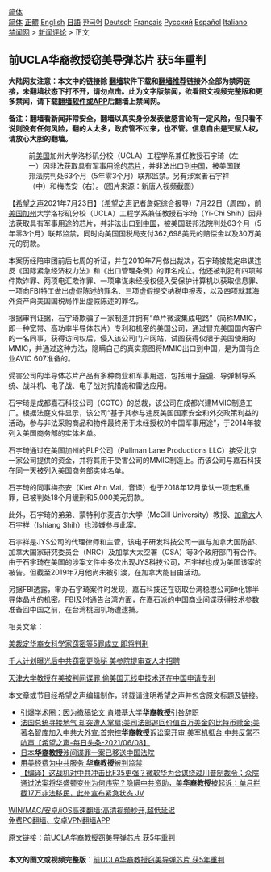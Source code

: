  <!-- 面包屑导航 --> <div class="breadcrumb"><!-- GTranslate: https://gtranslate.io/ -->  <div class="switcher notranslate">  <div class="selected">  <a href="#" onclick="return false;"> 简体</a>  </div>  <div class="option">  <a href="https://www.bannedbook.org" onclick="doGTranslate('zh-CN|zh-CN');jQuery('div.switcher div.selected a').html(jQuery(this).html());return false;" title="简体中文" class="nturl selected"> 简体</a>  <a href="https://www.bannedbook.org/zh-tw/" onclick="doGTranslate('zh-CN|zh-TW');jQuery('div.switcher div.selected a').html(jQuery(this).html());return false;" title="繁體中文" class="nturl"> 正體</a>  <a href="https://www.bannedbook.org/en/" onclick="doGTranslate('zh-CN|en');jQuery('div.switcher div.selected a').html(jQuery(this).html());return false;" title="English" class="nturl"> English</a>  <a href="https://www.bannedbook.org/ja/" onclick="doGTranslate('zh-CN|ja');jQuery('div.switcher div.selected a').html(jQuery(this).html());return false;" title="日本語" class="nturl"> 日語</a>  <a href="https://www.bannedbook.org/ko/" onclick="doGTranslate('zh-CN|ko');jQuery('div.switcher div.selected a').html(jQuery(this).html());return false;" title="한국어" class="nturl"> 한국어</a>  <a href="https://www.bannedbook.org/de/" onclick="doGTranslate('zh-CN|de');jQuery('div.switcher div.selected a').html(jQuery(this).html());return false;" title="Deutsch" class="nturl"> Deutsch</a>  <a href="https://www.bannedbook.org/fr/" onclick="doGTranslate('zh-CN|fr');jQuery('div.switcher div.selected a').html(jQuery(this).html());return false;" title="Français" class="nturl"> Français</a>  <a href="https://www.bannedbook.org/ru/" onclick="doGTranslate('zh-CN|ru');jQuery('div.switcher div.selected a').html(jQuery(this).html());return false;" title="Русский" class="nturl"> Русский</a>  <a href="https://www.bannedbook.org/es/" onclick="doGTranslate('zh-CN|es');jQuery('div.switcher div.selected a').html(jQuery(this).html());return false;" title="Español" class="nturl"> Español</a>  <a href="https://www.bannedbook.org/it/" onclick="doGTranslate('zh-CN|it');jQuery('div.switcher div.selected a').html(jQuery(this).html());return false;" title="Italiano" class="nturl"> Italiano</a>  </div>  </div>      <div class='breadcrumb-sub'><!-- Breadcrumb NavXT 6.3.0 --> <a href="https://www.bannedbook.org/" class="home">禁闻网</a> &gt; <a href="https://www.bannedbook.org/bnews/comments/" class="category">新闻评论</a> &gt; 正文</div></div><h2>前UCLA华裔教授窃美导弹芯片 获5年重判</h2> <p class="notice"><b>大陆网友注意：本文中的链接除 <a href="https://github.com/bannedbook/fanqiang" >翻墙</a>软件下载和<a href="https://github.com/killgcd/justmysocks/blob/master/README.md">翻墙推荐</a>链接外全部为禁网链接，未翻墙状态下打不开，请勿点击。此为文字版禁闻，欲看图文视频完整版和更多禁闻，请下载<a href="https://github.com/bannedbook/fanqiang">翻墙软件或APP</a>后翻墙上禁闻网。</p><p>备注：翻墙看新闻非常安全，翻墙以真实身份发表敏感言论有一定风险，但只看不说则没有任何风险，翻的人太多，政府管不过来，也不管。信息自由是天赋人权，请放心大胆的翻墙。</b></p>  <div class="entry"> <figure> <p><figcaption>前<a href="https://www.bannedbook.org/bnews/tag/%e7%be%8e%e5%9b%bd/" class="st_tag internal_tag" rel="tag" title="标签 美国 下的日志">美国</a>加州大学洛杉矶分校（UCLA）工程学系兼任教授石宇琦（左一）因非法获取具有军事用途的<a href="https://www.bannedbook.org/bnews/tag/%E8%8A%AF%E7%89%87/" class="st_tag internal_tag" rel="tag" title="标签 芯片 下的日志">芯片</a>，并非法出口到<a href="https://www.bannedbook.org/bnews/tag/%E4%B8%AD%E5%9B%BD/" class="st_tag internal_tag" rel="tag" title="标签 中国 下的日志">中国</a>，被美国联邦法院判处63个月（5年零3个月）联邦监禁。另有涉案者石宇祥（中）和梅杰安（右）。（图片来源：新唐人视频截图）</figcaption></figure> <p>【<span class='wp_keywordlink_affiliate'><a href="https://www.soundofhope.org" title="希望之声" target="_blank">希望之声</a></span>2021年7月23日】（<a href="https://www.bannedbook.org/bnews/tag/%e5%b8%8c%e6%9c%9b%e4%b9%8b%e5%a3%b0/" class="st_tag internal_tag" rel="tag" title="标签 希望之声 下的日志">希望之声</a>记者詹妮综合报导）7月22日（周四），前<a href="https://www.bannedbook.org/bnews/tag/%E7%BE%8E%E5%9B%BD%E5%8A%A0%E5%B7%9E/" class="st_tag internal_tag" rel="tag" title="标签 美国加州 下的日志">美国加州</a>大学洛杉矶分校（UCLA）工程学系兼任教授石宇琦（Yi-Chi Shih）因非法获取具有军事用途的芯片，并非法出口到<span class='wp_keywordlink_affiliate'><a href="https://www.bannedbook.org/" title="中国" target="_blank">中国</a></span>，被美国联邦法院判处63个月（5年零3个月）联邦监禁，同时向美国国税局支付362,698美元的赔偿金以及30万美元的罚款。</p> <p>本案历经陪审团前后七周的听证，并在2019年7月做出裁决，石宇琦被裁定串谋违反《国际紧急经济权力法》和《出口管理条例》的罪名成立。他还被判犯有四项邮件欺诈罪、两项电汇欺诈罪、一项串谋未经授权侵入受保护计算机以获取信息罪、一项向FBI特工做出虚假陈述的罪名、三项虚假提交纳税申报表，以及四项就其海外资产向美国国税局作出虚假陈述的罪名。</p> <p>根据审判证据，石宇琦欺骗了一家制造并拥有“单片微波集成电路”（简称MMIC，即一种宽带、高功率半导体芯片）专利和机密的美国公司，通过冒充美国国内客户的一名同事，获得访问权后，侵入该公司门户网站，试图获得仅限于美国使用的MMIC，并通过这种方法，隐瞒自己的真实意图将MMIC出口到中国，是为国有企业AVIC 607准备的。</p> <p>受害公司的半导体芯片产品有多种商业和军事用途，包括用于<a href="https://www.bannedbook.org/bnews/tag/%e5%af%bc%e5%bc%b9/" class="st_tag internal_tag" rel="tag" title="标签 导弹 下的日志">导弹</a>、导弹制导系统、战斗机、电子战、电子战对抗措施和雷达应用。</p>  <p>石宇琦是成都嘉石科技公司（CGTC）的总裁，该公司在成都兴建MMIC制造工厂。根据法庭文件显示，该公司“基于其参与违反美国国家安全和外交政策利益的活动，参与非法采购商品和物件最终用于未经授权的中国军事用途”，于2014年被列入美国商务部的实体名单。</p> <p>石宇琦通过在美国加州的PLP公司（Pullman Lane Productions LLC）接受北京一家公司提供的资金，并将其用于受害公司的MMIC制造上。而该公司与嘉石科技在同一天被列入美国商务部实体名单。</p> <p>石宇琦的同事梅杰安（Kiet Ahn Mai，音译）也于2018年12月承认一项走私重罪，已被判处18个月缓刑和5,000美元罚款。</p> <p>此外，石宇琦的弟弟、蒙特利尔麦吉尔大学（McGill University）教授、<a href="https://www.bannedbook.org/bnews/tag/%e5%8a%a0%e6%8b%bf%e5%a4%a7/" class="st_tag internal_tag" rel="tag" title="标签 加拿大 下的日志">加拿大</a>人石宇祥（Ishiang Shih）也涉嫌参与此案。</p>  <p>石宇祥是JYS公司的代理律师和主管，该电子研发科技公司一直与加拿大国防部、加拿大国家研究委员会（NRC）及加拿大太空署（CSA）等3个政府部门有合作。由于石宇琦在美国的涉案文件中多次出现JYS科技公司，石宇祥也成为美国该案的被告。但截至2019年7月他尚未被引渡，在加拿大能自由活动。</p> <p>另据FBI透露，审办石宇琦案件时发现，嘉石科技还在窃取台湾稳懋公司砷化镓半导体晶片的机密。FBI及时通告台湾方面，在嘉石派的中国商业间谍获得技术参数准备回中国之前，在台湾桃园机场遭逮捕。</p> <p>相关文章：</p> <p><a href="https://www.soundofhope.org/post/498167?lang=b5">美裁定华裔女科学家窃密等5罪成立 即将判刑</a></p>  <p><a href="https://www.soundofhope.org/post/450823">千人计划曝光后中共窃密更隐秘 美参院提审查人才招聘</a></p> <p><a href="https://www.soundofhope.org/post/395215?lang=b5">天津大学教授在美被判间谍罪 偷美国无线电技术还在中国申请专利</a></p> <p>本文章或节目经希望之声编辑制作，转载请注明希望之声并包含原文标题及链接。 </p> <ul class='op-related-articles' title='相关阅读'> <li><a href='https://www.bannedbook.org/bnews/cnnews/20210615/1566924.html' target='_blank'>引爆学术圈：因为撤稿论文 肯塔基大学<b>华裔教授</b>引咎辞职</a></li> <li><a href='https://www.bannedbook.org/bnews/comments/20210609/1563072.html' target='_blank'>法国总统寻接地气 却突遭人掌扇;美司法部追回价值百万美金的比特币赎金;美著名智库加入中共大外宣;首宗控<b>华裔教授</b>诉讼案开审;美军机抵台 中共反常不吭声【希望之声-每日头条-2021/06/08】</a></li> <li><a href='https://www.bannedbook.org/bnews/ssgc/20210527/1555117.html' target='_blank'>日本<b>华裔教授</b>涉间谍罪一案已移送中国法院</a></li> <li><a href='https://www.bannedbook.org/bnews/cbnews/20210516/1547423.html' target='_blank'>用美经费为中共服务 <b>华裔教授</b>被判监禁</a></li> <li><a href='https://www.bannedbook.org/bnews/bannedvideo/20210424/1532475.html' target='_blank'>【编译】这战机对中共冲击比F35更强？微软华为合谋绕过川普制裁令；众院通过法案将华盛顿变州为何违宪？隐瞒中共资助，美<b>华裔教授</b>被起诉；单月拦截17万非法移民，此州宣布紧急状态 JV</a></li> </ul> <p class="texttj"> <a href="https://github.com/bannedbook/fanqiang/wiki/V2ray%E6%9C%BA%E5%9C%BA" target="_blank">WIN/MAC/安卓/iOS高速翻墙:高清视频秒开,超低延迟</a><br/> <a href="https://github.com/bannedbook/fanqiang/wiki/%E7%A6%81%E9%97%BB%E7%BD%91%E5%AE%89%E5%8D%93%E7%BF%BB%E5%A2%99%E6%96%B0%E9%97%BBAPP" target="_blank">免费PC翻墙、安卓VPN翻墙APP</a></p> <p>原文链接：<a class="src_link"  href="https://www.soundofhope.org/post/528608" target="_blank">前UCLA华裔教授窃美导弹芯片 获5年重判</a></p><a name='sharetosocial'></a>  <div style="margin-bottom:5px;padding-bottom:5px;clear:both"> <div id="archive-pix-1" class="banner-ads"> <!-- AuctionX Display platform tag START --> <div id="26318x728x90x621x_ADSLOT2" clicktrack="%%CLICK_URL_ESC%%"></div> <!-- AuctionX Display platform tag END --> </div> <div id="archive-pix-2" class="banner-ads"> <!-- AuctionX Display platform tag START --> <div id="26315x300x250x621x_ADSLOT2" clicktrack="%%CLICK_URL_ESC%%"></div> <!-- AuctionX Display platform tag END --> </div> </div>  <div id="archive-pix-1" class="banner-ads"> <!-- AuctionX Display platform tag START --> <div id="26318x728x90x621x_ADSLOT3" clicktrack="%%CLICK_URL_ESC%%"></div> <!-- AuctionX Display platform tag END --> </div> <div><b>本文的图文或视频完整版</b>：<a href='https://www.bannedbook.org/bnews/comments/20210723/1592953.html'>前UCLA华裔教授窃美导弹芯片 获5年重判</a></div>  </div><!--END ENTRY--> 